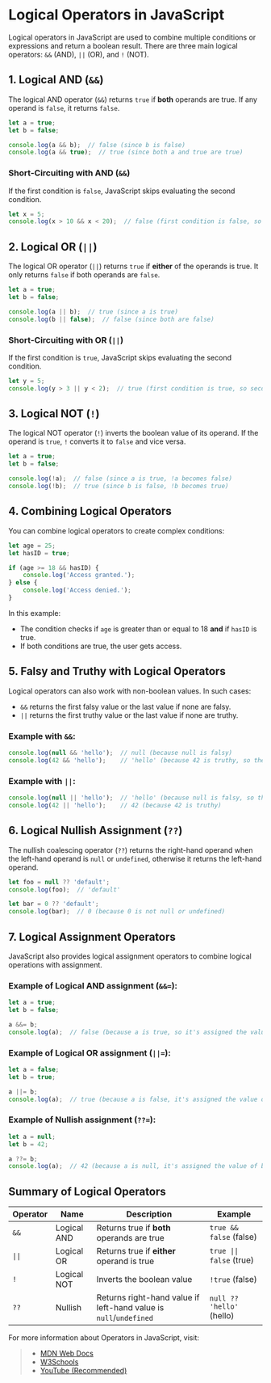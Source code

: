 # Logical Operators in JavaScript

Logical operators in JavaScript are used to combine multiple conditions or expressions and return a boolean result. There are three main logical operators: `&&` (AND), `||` (OR), and `!` (NOT).

## 1. Logical AND (`&&`)

The logical AND operator (`&&`) returns `true` if **both** operands are true. If any operand is `false`, it returns `false`.

```js
let a = true;
let b = false;

console.log(a && b);  // false (since b is false)
console.log(a && true);  // true (since both a and true are true)
```

### Short-Circuiting with AND (`&&`)
If the first condition is `false`, JavaScript skips evaluating the second condition.

```js
let x = 5;
console.log(x > 10 && x < 20);  // false (first condition is false, so second is not evaluated)
```

## 2. Logical OR (`||`)

The logical OR operator (`||`) returns `true` if **either** of the operands is true. It only returns `false` if both operands are `false`.

```js
let a = true;
let b = false;

console.log(a || b);  // true (since a is true)
console.log(b || false);  // false (since both are false)
```

### Short-Circuiting with OR (`||`)
If the first condition is `true`, JavaScript skips evaluating the second condition.

```js
let y = 5;
console.log(y > 3 || y < 2);  // true (first condition is true, so second is not evaluated)
```

## 3. Logical NOT (`!`)

The logical NOT operator (`!`) inverts the boolean value of its operand. If the operand is `true`, `!` converts it to `false` and vice versa.

```js
let a = true;
let b = false;

console.log(!a);  // false (since a is true, !a becomes false)
console.log(!b);  // true (since b is false, !b becomes true)
```

## 4. Combining Logical Operators

You can combine logical operators to create complex conditions:

```js
let age = 25;
let hasID = true;

if (age >= 18 && hasID) {
    console.log('Access granted.');
} else {
    console.log('Access denied.');
}
```

In this example:
- The condition checks if `age` is greater than or equal to 18 **and** if `hasID` is true.
- If both conditions are true, the user gets access.

## 5. Falsy and Truthy with Logical Operators

Logical operators can also work with non-boolean values. In such cases:
- `&&` returns the first falsy value or the last value if none are falsy.
- `||` returns the first truthy value or the last value if none are truthy.

### Example with `&&`:
```js
console.log(null && 'hello');  // null (because null is falsy)
console.log(42 && 'hello');    // 'hello' (because 42 is truthy, so the second value is returned)
```

### Example with `||`:
```js
console.log(null || 'hello');  // 'hello' (because null is falsy, so the second value is returned)
console.log(42 || 'hello');    // 42 (because 42 is truthy)
```

## 6. Logical Nullish Assignment (`??`)

The nullish coalescing operator (`??`) returns the right-hand operand when the left-hand operand is `null` or `undefined`, otherwise it returns the left-hand operand.

```js
let foo = null ?? 'default';
console.log(foo);  // 'default'

let bar = 0 ?? 'default';
console.log(bar);  // 0 (because 0 is not null or undefined)
```

## 7. Logical Assignment Operators

JavaScript also provides logical assignment operators to combine logical operations with assignment.

### Example of Logical AND assignment (`&&=`):
```js
let a = true;
let b = false;

a &&= b;
console.log(a);  // false (because a is true, so it's assigned the value of b)
```

### Example of Logical OR assignment (`||=`):
```js
let a = false;
let b = true;

a ||= b;
console.log(a);  // true (because a is false, it's assigned the value of b)
```

### Example of Nullish assignment (`??=`):
```js
let a = null;
let b = 42;

a ??= b;
console.log(a);  // 42 (because a is null, it's assigned the value of b)
```

## Summary of Logical Operators

| Operator | Name        | Description                                                      | Example                   |
|----------|-------------|------------------------------------------------------------------|---------------------------|
| `&&`     | Logical AND | Returns true if **both** operands are true                       | `true && false` (false)    |
| `\|\|`   | Logical OR  | Returns true if **either** operand is true                       | `true \|\| false` (true)   |
| `!`      | Logical NOT | Inverts the boolean value                                        | `!true` (false)            |
| `??`     | Nullish     | Returns right-hand value if left-hand value is `null`/`undefined`| `null ?? 'hello'` (hello)  |



For more information about Operators in JavaScript, visit: 
> - [MDN Web Docs](https://www.w3schools.com/js/js_comparisons.asp)
> - [W3Schools](https://developer.mozilla.org/en-US/docs/Web/JavaScript/Guide/Expressions_and_operators)
> - [YouTube (Recommended)](https://www.youtube.com/watch?v=hjSSoCRU_nc&list=PLfEr2kn3s-br9ZFmejfLhAgMbGgbpdof8&index=52&pp=iAQB)